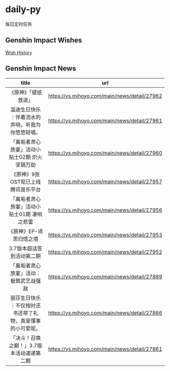# daily-py
每日定时任务


## Genshin Impact Wishes
[Wish History](./genshin_impact_wish.md)


## Genshin Impact News

| title | url |
|:---:|:---:|
| 《原神》「壁纸放送」 | https://ys.mihoyo.com/main/news/detail/27962 |
| 温迪生日快乐｜伴着流水的声响，听我为你悠悠轻唱。 | https://ys.mihoyo.com/main/news/detail/27961 |
| 「离垢者肃心旅宴」活动小贴士02期  炽火坚钢万劫 | https://ys.mihoyo.com/main/news/detail/27960 |
| 《原神》9张OST现已上线腾讯音乐平台 | https://ys.mihoyo.com/main/news/detail/27957 |
| 「离垢者肃心旅宴」活动小贴士01期  凄响之悲雷 | https://ys.mihoyo.com/main/news/detail/27956 |
| 《原神》EP-谛思归悟之境 | https://ys.mihoyo.com/main/news/detail/27953 |
| 3.7版本超话签到活动第二期 | https://ys.mihoyo.com/main/news/detail/27952 |
| 「离垢者肃心旅宴」活动：极致武艺战强敌 | https://ys.mihoyo.com/main/news/detail/27889 |
| 丽莎生日快乐｜不仅按时还书还带了礼物，真是懂事的小可爱呢。 | https://ys.mihoyo.com/main/news/detail/27866 |
| 「决斗！召唤之巅！」3.7版本活动速递第二期 | https://ys.mihoyo.com/main/news/detail/27861 |

